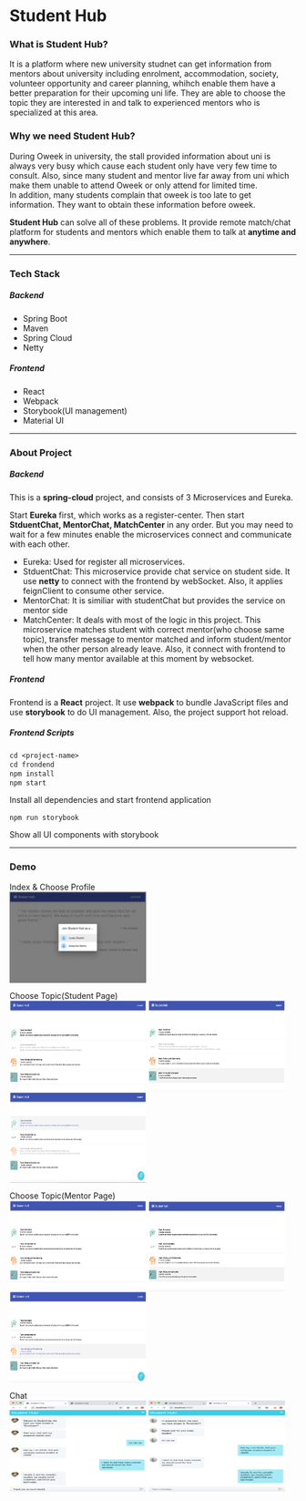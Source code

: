 # Student Hub


### What is Student Hub?
It is a platform where new university studnet can get information from mentors about university including enrolment, accommodation, society, volunteer opportunity and career planning, whihch enable them have a better preparation for their upcoming uni life. They are able to choose the topic they are interested in and talk to experienced mentors who is specialized at this area.

### Why we need Student Hub?
During Oweek in university, the stall provided information about uni is always very busy which cause each student only have very few time to consult. 
Also, since many student and mentor live far away from uni which make them unable to attend Oweek or only attend for limited time.  
In addition, many students complain that oweek is too late to get information. They want to obtain these information before oweek.


**Student Hub** can solve all of these problems. It provide remote match/chat platform for students and mentors which enable them to talk at **anytime and anywhere**.

---

### Tech Stack
##### **Backend**
- Spring Boot
- Maven
- Spring Cloud
- Netty

##### **Frontend**
- React
- Webpack
- Storybook(UI management)
- Material UI

---

### About Project 
##### **Backend**
This is a **spring-cloud** project, and consists of 3 Microservices and Eureka.

Start **Eureka** first, which works as a register-center.
Then start **StduentChat, MentorChat, MatchCenter** in any order. But you may need to wait for a few minutes enable the microservices connect and communicate with each other.

- Eureka: Used for register all microservices.
- StduentChat: This microservice provide chat service on student side. It use **netty** to connect with the frontend by webSocket. Also, it applies feignClient to consume other service.
- MentorChat: It is similiar with studentChat but provides the service on mentor side
- MatchCenter: It deals with most of the logic in this project. This microservice matches student with correct mentor(who choose same topic), transfer message to mentor matched and inform student/mentor when the other person already leave. Also, it connect with frontend to tell how many mentor available at this moment by websocket.
##### **Frontend**
Frontend is a **React** project. It use **webpack** to bundle JavaScript files and use **storybook** to do UI management.
Also, the project support hot reload.

##### Frontend Scripts

```
cd <project-name>
cd frondend
npm install
npm start
```
Install all dependencies and start frontend application

```
npm run storybook
```
Show all UI components with storybook

---
### Demo

Index & Choose Profile<br />
<img src="./pic-readme/profile.png" width = "240" height = "160" align=center />

Choose Topic(Student Page)<br />
<img src="./pic-readme/choose-student.png" width = "240" height = "160" align=center />
<img src="./pic-readme/choose-student2.png" width = "240" height = "160" align=center />
<img src="./pic-readme/choose-student3.png" width = "240" height = "160" align=center />

Choose Topic(Mentor Page)<br />
<img src="./pic-readme/choose-mentor.png" width = "240" height = "160" align=center />
<img src="./pic-readme/choose-mentor2.png" width = "240" height = "160" align=center />
<img src="./pic-readme/choose-mentor3.png" width = "240" height = "160" align=center />

Chat<br />
<img src="./pic-readme/chat-student.png" width = "240" height = "160" align=center />
<img src="./pic-readme/chat-mentor.png" width = "240" height = "160" align=center />
